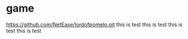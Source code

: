 # game
https://github.com/NetEase/lordofpomelo.git
this is test 
this is test 
this is test 
this is test 
